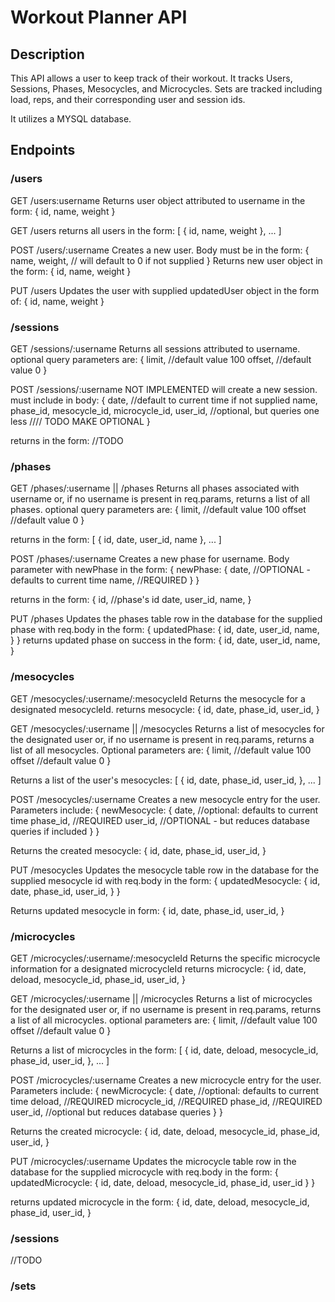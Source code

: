 # Workout Planner API

## Description

This API allows a user to keep track of their workout. It tracks Users, Sessions, Phases, Mesocycles, and Microcycles. Sets are tracked including load, reps, and their corresponding user and session ids.

It utilizes a MYSQL database.

## Endpoints

### /users

GET
/users:username
Returns user object attributed to username in the form:
{
id,
name,
weight
}

GET
/users
returns all users in the form:
[
{
id,
name,
weight
},
...
]

POST
/users/:username
Creates a new user.
Body must be in the form:
{
name,
weight, // will default to 0 if not supplied
}
Returns new user object in the form:
{
id,
name,
weight
}

PUT
/users
Updates the user with supplied updatedUser object in the form of:
{
id,
name,
weight
}

### /sessions

GET
/sessions/:username
Returns all sessions attributed to username.
optional query parameters are:
{
limit, //default value 100
offset, //default value 0
}

POST
/sessions/:username
NOT IMPLEMENTED
will create a new session.
must include in body:
{
date, //default to current time if not supplied
name,
phase_id,
mesocycle_id,
microcycle_id,
user_id, //optional, but queries one less //// TODO MAKE OPTIONAL
}

returns in the form:
//TODO

### /phases

GET
/phases/:username || /phases
Returns all phases associated with username or, if no username is present in req.params, returns a list of all phases.
optional query parameters are:
{
limit, //default value 100
offset //default value 0
}

returns in the form:
[
{
id,
date,
user_id,
name
},
...
]

POST
/phases/:username
Creates a new phase for username.
Body parameter with newPhase in the form:
{
newPhase: {
date, //OPTIONAL - defaults to current time
name, //REQUIRED
}
}

returns in the form:
{
id, //phase's id
date,
user_id,
name,
}

PUT
/phases
Updates the phases table row in the database for the supplied phase with req.body in the form:
{
updatedPhase: {
id,
date,
user_id,
name,
}
}
returns updated phase on success in the form:
{
id,
date,
user_id,
name,
}

### /mesocycles

GET
/mesocycles/:username/:mesocycleId
Returns the mesocycle for a designated mesocycleId.
returns mesocycle:
{
id,
date,
phase_id,
user_id,
}

GET
/mesocycles/:username || /mesocycles
Returns a list of mesocycles for the designated user or, if no username is present in req.params, returns a list of all mesocycles.
Optional parameters are:
{
limit, //default value 100
offset //default value 0
}

Returns a list of the user's mesocycles:
[
{
id,
date,
phase_id,
user_id,
},
...
]

POST
/mesocycles/:username
Creates a new mesocycle entry for the user.
Parameters include:
{
newMesocycle: {
date, //optional: defaults to current time
phase_id, //REQUIRED
user_id, //OPTIONAL - but reduces database queries if included
}
}

Returns the created mesocycle:
{
id,
date,
phase_id,
user_id,
}

PUT
/mesocycles
Updates the mesocycle table row in the database for the supplied mesocycle id with req.body in the form:
{
updatedMesocycle: {
id,
date,
phase_id,
user_id,
}
}

Returns updated mesocycle in form:
{
id,
date,
phase_id,
user_id,
}

### /microcycles

GET
/microcycles/:username/:mesocycleId
Returns the specific microcycle information for a designated microcycleId
returns microcycle:
{
id,
date,
deload,
mesocycle_id,
phase_id,
user_id,
}

GET
/microcycles/:username || /microcycles
Returns a list of microcycles for the designated user or, if no username is present in req.params, returns a list of all microcycles.
optional parameters are:
{
limit, //default value 100
offset //default value 0
}

Returns a list of microcycles in the form:
[
{
id,
date,
deload,
mesocycle_id,
phase_id,
user_id,
},
...
]

POST
/microcycles/:username
Creates a new microcycle entry for the user.
Parameters include:
{
newMicrocycle: {
date, //optional: defaults to current time
deload, //REQUIRED
microcycle_id, //REQUIRED
phase_id, //REQUIRED
user_id, //optional but reduces database queries
}
}

Returns the created microcycle:
{
id,
date,
deload,
mesocycle_id,
phase_id,
user_id,
}

PUT
/microcycles/:username
Updates the microcycle table row in the database for the supplied microcycle with req.body in the form:
{
updatedMicrocycle: {
id,
date,
deload,
mesocycle_id,
phase_id,
user_id
}
}

returns updated microcycle in the form:
{
id,
date,
deload,
mesocycle_id,
phase_id,
user_id,
}

### /sessions

//TODO

### /sets
